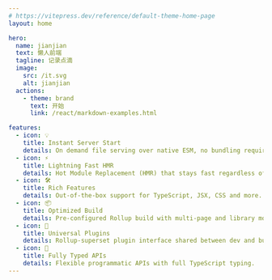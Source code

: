```yaml
---
# https://vitepress.dev/reference/default-theme-home-page
layout: home

hero:
  name: jianjian
  text: 懒人前端
  tagline: 记录点滴
  image:
    src: /it.svg
    alt: jianjian
  actions:
    - theme: brand
      text: 开始
      link: /react/markdown-examples.html

features:
  - icon: 💡
    title: Instant Server Start
    details: On demand file serving over native ESM, no bundling required!
  - icon: ⚡️
    title: Lightning Fast HMR
    details: Hot Module Replacement (HMR) that stays fast regardless of app size.
  - icon: 🛠️
    title: Rich Features
    details: Out-of-the-box support for TypeScript, JSX, CSS and more.
  - icon: 📦
    title: Optimized Build
    details: Pre-configured Rollup build with multi-page and library mode support.
  - icon: 🔩
    title: Universal Plugins
    details: Rollup-superset plugin interface shared between dev and build.
  - icon: 🔑
    title: Fully Typed APIs
    details: Flexible programmatic APIs with full TypeScript typing.
---
```


